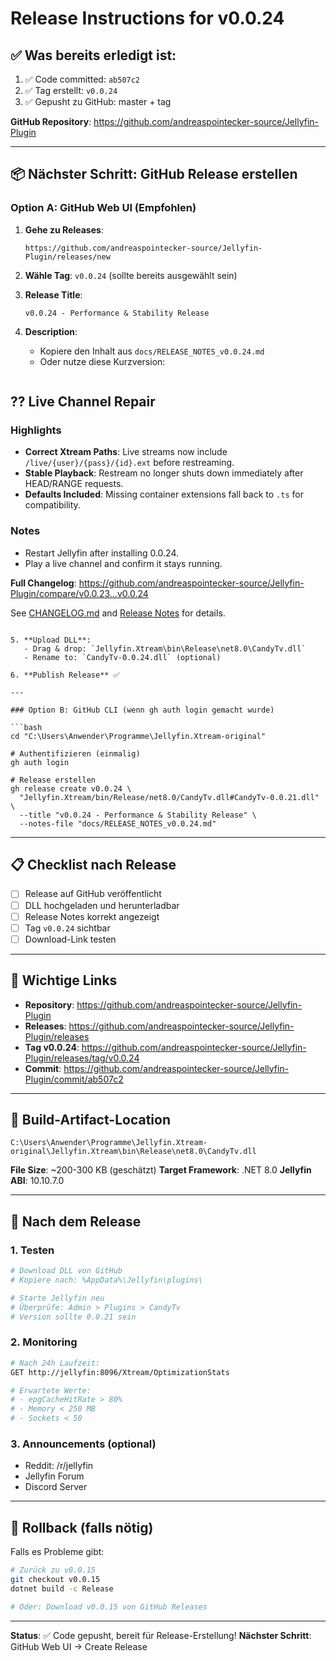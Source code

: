 # Release Instructions for v0.0.24

## ✅ Was bereits erledigt ist:

1. ✅ Code committed: `ab507c2`
2. ✅ Tag erstellt: `v0.0.24`
3. ✅ Gepusht zu GitHub: master + tag

**GitHub Repository**: https://github.com/andreaspointecker-source/Jellyfin-Plugin

---

## 📦 Nächster Schritt: GitHub Release erstellen

### Option A: GitHub Web UI (Empfohlen)

1. **Gehe zu Releases**:
   ```
   https://github.com/andreaspointecker-source/Jellyfin-Plugin/releases/new
   ```

2. **Wähle Tag**: `v0.0.24` (sollte bereits ausgewählt sein)

3. **Release Title**:
   ```
   v0.0.24 - Performance & Stability Release
   ```

4. **Description**:
   - Kopiere den Inhalt aus `docs/RELEASE_NOTES_v0.0.24.md`
   - Oder nutze diese Kurzversion:

   ```markdown
## ?? Live Channel Repair

### Highlights
- **Correct Xtream Paths**: Live streams now include `/live/{user}/{pass}/{id}.ext` before restreaming.
- **Stable Playback**: Restream no longer shuts down immediately after HEAD/RANGE requests.
- **Defaults Included**: Missing container extensions fall back to `.ts` for compatibility.

### Notes
- Restart Jellyfin after installing 0.0.24.
- Play a live channel and confirm it stays running.

**Full Changelog**: https://github.com/andreaspointecker-source/Jellyfin-Plugin/compare/v0.0.23...v0.0.24

See [CHANGELOG.md](CHANGELOG.md) and [Release Notes](docs/RELEASE_NOTES_v0.0.24.md) for details.
```

5. **Upload DLL**:
   - Drag & drop: `Jellyfin.Xtream\bin\Release\net8.0\CandyTv.dll`
   - Rename to: `CandyTv-0.0.24.dll` (optional)

6. **Publish Release** ✅

---

### Option B: GitHub CLI (wenn gh auth login gemacht wurde)

```bash
cd "C:\Users\Anwender\Programme\Jellyfin.Xtream-original"

# Authentifizieren (einmalig)
gh auth login

# Release erstellen
gh release create v0.0.24 \
  "Jellyfin.Xtream/bin/Release/net8.0/CandyTv.dll#CandyTv-0.0.21.dll" \
  --title "v0.0.24 - Performance & Stability Release" \
  --notes-file "docs/RELEASE_NOTES_v0.0.24.md"
```

---

## 📋 Checklist nach Release

- [ ] Release auf GitHub veröffentlicht
- [ ] DLL hochgeladen und herunterladbar
- [ ] Release Notes korrekt angezeigt
- [ ] Tag `v0.0.24` sichtbar
- [ ] Download-Link testen

---

## 🔗 Wichtige Links

- **Repository**: https://github.com/andreaspointecker-source/Jellyfin-Plugin
- **Releases**: https://github.com/andreaspointecker-source/Jellyfin-Plugin/releases
- **Tag v0.0.24**: https://github.com/andreaspointecker-source/Jellyfin-Plugin/releases/tag/v0.0.24
- **Commit**: https://github.com/andreaspointecker-source/Jellyfin-Plugin/commit/ab507c2

---

## 📁 Build-Artifact-Location

```
C:\Users\Anwender\Programme\Jellyfin.Xtream-original\Jellyfin.Xtream\bin\Release\net8.0\CandyTv.dll
```

**File Size**: ~200-300 KB (geschätzt)
**Target Framework**: .NET 8.0
**Jellyfin ABI**: 10.10.7.0

---

## 🎉 Nach dem Release

### 1. Testen
```bash
# Download DLL von GitHub
# Kopiere nach: %AppData%\Jellyfin\plugins\

# Starte Jellyfin neu
# Überprüfe: Admin > Plugins > CandyTv
# Version sollte 0.0.21 sein
```

### 2. Monitoring
```bash
# Nach 24h Laufzeit:
GET http://jellyfin:8096/Xtream/OptimizationStats

# Erwartete Werte:
# - epgCacheHitRate > 80%
# - Memory < 250 MB
# - Sockets < 50
```

### 3. Announcements (optional)
- Reddit: /r/jellyfin
- Jellyfin Forum
- Discord Server

---

## 🔄 Rollback (falls nötig)

Falls es Probleme gibt:

```bash
# Zurück zu v0.0.15
git checkout v0.0.15
dotnet build -c Release

# Oder: Download v0.0.15 von GitHub Releases
```

---

**Status**: ✅ Code gepusht, bereit für Release-Erstellung!
**Nächster Schritt**: GitHub Web UI → Create Release





